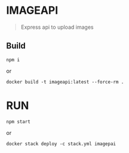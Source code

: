 # IMAGEAPI 

> Express api to upload images

## Build

```
npm i
```

or 

```
docker build -t imageapi:latest --force-rm .
```

# RUN

```
npm start
```

or

```
docker stack deploy -c stack.yml imagepai
```

